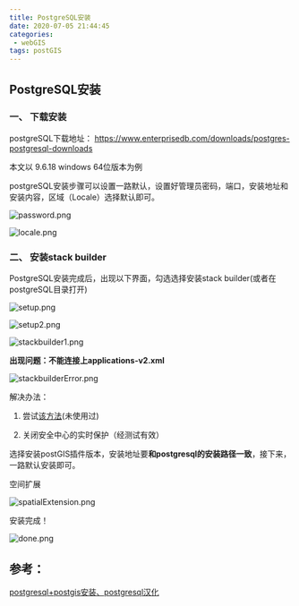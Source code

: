 ```yaml
---
title: PostgreSQL安装
date: 2020-07-05 21:44:45
categories:
 - webGIS
tags: postGIS
---
```


## PostgreSQL安装

### 一、 下载安装

postgreSQL下载地址： https://www.enterprisedb.com/downloads/postgres-postgresql-downloads 

本文以 9.6.18 windows 64位版本为例

postgreSQL安装步骤可以设置一路默认，设置好管理员密码，端口，安装地址和安装内容，区域（Locale）选择默认即可。

![password.png](https://raw.githubusercontent.com/Joey-Hu/images/master/password.png)

![locale.png](https://raw.githubusercontent.com/Joey-Hu/images/master/locale.png)



### 二、 安装stack builder

PostgreSQL安装完成后，出现以下界面，勾选选择安装stack builder(或者在postgreSQL目录打开)

![setup.png](https://raw.githubusercontent.com/Joey-Hu/images/master/setup.png)

![setup2.png](https://raw.githubusercontent.com/Joey-Hu/images/master/setup2.png)

![stackbuilder1.png](https://raw.githubusercontent.com/Joey-Hu/images/master/stackbuilder1.png)



**出现问题：不能连接上applications-v2.xml**

![stackbuilderError.png](https://raw.githubusercontent.com/Joey-Hu/images/master/stackbuilderError.png)

解决办法：

1. 尝试[该方法]( https://serverfault.com/questions/555125/postgresql-stack-builder-installation-proxy-setting-on-windows )(未使用过)

2. 关闭安全中心的实时保护（经测试有效）

选择安装postGIS插件版本，安装地址要**和postgresql的安装路径一致**，接下来，一路默认安装即可。

空间扩展

![spatialExtension.png](https://raw.githubusercontent.com/Joey-Hu/images/master/spatialExtension.png)

安装完成！

![done.png](https://raw.githubusercontent.com/Joey-Hu/images/master/done.png)

## 参考：

[postgresql+postgis安装、postgresql汉化]( https://blog.csdn.net/rrrrroy_Ha/article/details/90751760 )